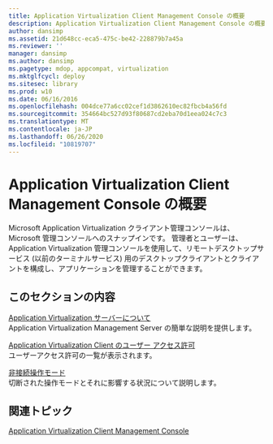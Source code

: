 ```yaml
---
title: Application Virtualization Client Management Console の概要
description: Application Virtualization Client Management Console の概要
author: dansimp
ms.assetid: 21d648cc-eca5-475c-be42-228879b7a45a
ms.reviewer: ''
manager: dansimp
ms.author: dansimp
ms.pagetype: mdop, appcompat, virtualization
ms.mktglfcycl: deploy
ms.sitesec: library
ms.prod: w10
ms.date: 06/16/2016
ms.openlocfilehash: 004dce77a6cc02cef1d3862610ec82fbcb4a56fd
ms.sourcegitcommit: 354664bc527d93f80687cd2eba70d1eea024c7c3
ms.translationtype: MT
ms.contentlocale: ja-JP
ms.lasthandoff: 06/26/2020
ms.locfileid: "10819707"
---
```

# Application Virtualization Client Management Console の概要


Microsoft Application Virtualization クライアント管理コンソールは、Microsoft 管理コンソールへのスナップインです。 管理者とユーザーは、Application Virtualization 管理コンソールを使用して、リモートデスクトップサービス (以前のターミナルサービス) 用のデスクトップクライアントとクライアントを構成し、アプリケーションを管理することができます。

## このセクションの内容


<a href="" id="about-application-virtualization-servers"></a>[Application Virtualization サーバーについて](about-application-virtualization-servers.md)  
Application Virtualization Management Server の簡単な説明を提供します。

<a href="" id="user-access-permissions-in-application-virtualization-client"></a>[Application Virtualization Client のユーザー アクセス許可](user-access-permissions-in-application-virtualization-client.md)  
ユーザーアクセス許可の一覧が表示されます。

<a href="" id="disconnected-operation-mode"></a>[非接続操作モード](disconnected-operation-mode.md)  
切断された操作モードとそれに影響する状況について説明します。

## 関連トピック


[Application Virtualization Client Management Console](application-virtualization-client-management-console.md)

 

 






